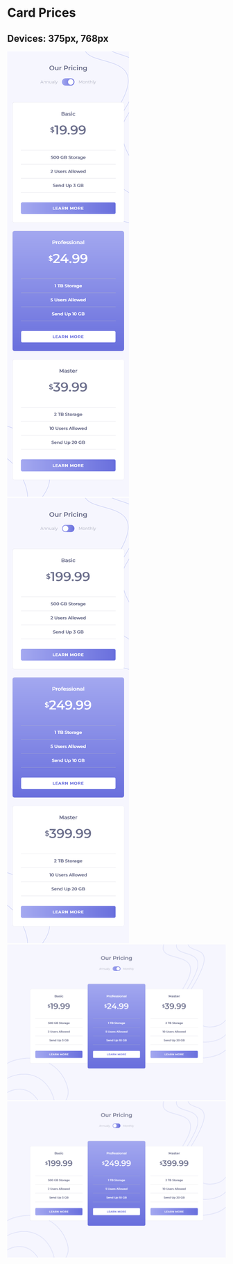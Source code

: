 # Card Prices

## Devices: 375px, 768px

![image](./doc/01.png)
![image](./doc/02.png)
![image](./doc/03.png)
![image](./doc/04.png)
